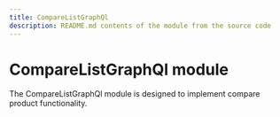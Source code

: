 ```yaml
---
title: CompareListGraphQl
description: README.md contents of the module from the source code
---
```


# CompareListGraphQl module

The CompareListGraphQl module is designed to implement compare product functionality.
